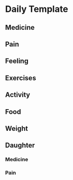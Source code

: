 # Daily Template

## Medicine


## Pain


## Feeling


## Exercises


## Activity


## Food


## Weight

## Daughter

### Medicine


### Pain
